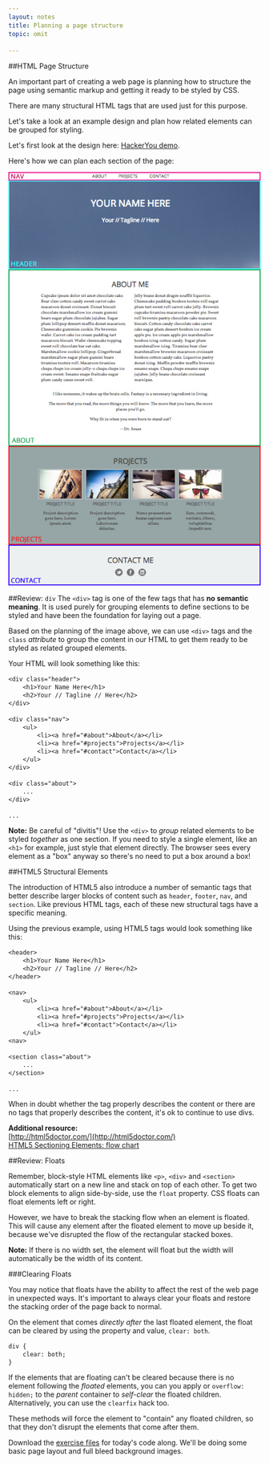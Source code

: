 ```yaml
---
layout: notes
title: Planning a page structure
topic: omit

---
```


##HTML Page Structure

An important part of creating a web page is planning how to structure the page using semantic markup and getting it ready to be styled by CSS.

There are many structural HTML tags that are used just for this purpose. 

Let's take a look at an example design and plan how related elements can be grouped for styling.

Let's first look at the design here: [HackerYou demo](http://demos.hackeryou.com/html-css).

Here's how we can plan each section of the page:

![](page-layout.jpg)

##Review: `div`
The `<div>` tag is one of the few tags that has **no semantic meaning**. It is used purely for grouping elements to define sections to be styled and have been the foundation for laying out a page.

Based on the planning of the image above, we can use `<div>` tags and the `class` *attribute* to group the content in our HTML to get them ready to be styled as related grouped elements.

Your HTML will look something like this:
	
	<div class="header">
		<h1>Your Name Here</h1>
		<h2>Your // Tagline // Here</h2>
	</div>
		
	<div class="nav">
		<ul>
			<li><a href="#about">About</a></li>
			<li><a href="#projects">Projects</a></li>
			<li><a href="#contact">Contact</a></li>
		</ul>
	</div>
		
	<div class="about">
		...
	</div>
	
	...

**Note:** Be careful of "divitis"! Use the `<div>` to *group* related elements to be styled *together* as one section.  If you need to style a single element, like an `<h1>` for example, just style that element directly. The browser sees every element as a "box" anyway so there's no need to put a box around a box!

##HTML5 Structural Elements

The introduction of HTML5 also introduce a number of semantic tags that better describe larger blocks of content such as `header`, `footer`, `nav`, and `section`. Like previous HTML tags, each of these new structural tags have a specific meaning. 

Using the previous example, using HTML5 tags would look something like this: 

	<header>
		<h1>Your Name Here</h1>
		<h2>Your // Tagline // Here</h2>
	</header>
		
	<nav>
		<ul>
			<li><a href="#about">About</a></li>
			<li><a href="#projects">Projects</a></li>
			<li><a href="#contact">Contact</a></li>
		</ul>
	<nav>
		
	<section class="about">
		...
	</section>
	
	...

When in doubt whether the tag properly describes the content or there are no tags that properly describes the content, it's ok to continue to use divs.

**Additional resource:**  
[http://html5doctor.com/](http://html5doctor.com/)  
[HTML5 Sectioning Elements: flow chart](http://html5doctor.com/downloads/h5d-sectioning-flowchart.png)


##Review: Floats

Remember, block-style HTML elements like `<p>`, `<div>` and `<section>` automatically start on a new line and stack on top of each other. To get two block elements to align side-by-side, use the `float` property. CSS floats can float elements left or right.

However, we have to break the stacking flow when an element is floated. This will cause any element after the floated element to move up beside it, because we've disrupted the flow of the rectangular stacked boxes.

**Note:** If there is no width set, the element will float but the width will automatically be the width of its content.

###Clearing Floats

You may notice that floats have the ability to affect the rest of the web page in unexpected ways. It's important to always clear your floats and restore the stacking order of the page back to normal.

On the element that comes *directly after* the last floated element, the float can be cleared by using the property and value, `clear: both`.

	div {
    	clear: both;
	}
	
If the elements that are floating can't be cleared because there is no element following the *floated* elements, you can you apply or `overflow: hidden;` to the *parent* container to *self-clear* the floated children. Alternatively, you can use the `clearfix` hack too.  

These methods will force the element to "contain" any floated children, so that they don't disrupt the elements that come after them.

Download the <a href="exercises/page-layout.zip" class="exercises">exercise files</a> for today's code along. We'll be doing some basic page layout and full bleed background images.







